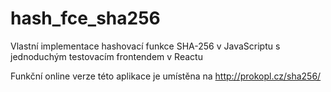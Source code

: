 # hash_fce_sha256
Vlastní implementace hashovací funkce SHA-256 v JavaScriptu s jednoduchým testovacím frontendem v Reactu

Funkční online verze této aplikace je umístěna na http://prokopl.cz/sha256/
